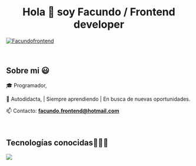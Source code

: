 <h1 align="center">Hola 👋  soy Facundo / Frontend developer </h1> 

<p align="left">
  
<a href="https://www.linkedin.com/in/facundofierro-frontend/" target="blank"><img align="center" src="https://img.shields.io/badge/LinkedIn-0077B5?style=for-the-badge&logo=linkedin&logoColor=white" alt="Facundofrontend"/></a>

  </p>
<br>
<h2>Sobre mi 😃</h2>
<!--Intro start-->

<p align="left">
🎓 Programador,

🎥 Autodidacta,  | Siempre aprendiendo | En busca de nuevas oportunidades.

📫 Contacto: **facundo.frontend@hotmail.com**
<!--Intro end-->
  </p>
<br>

<h2 >Tecnologías conocidas👨🏻‍💻</h2>
<!--tech stack icons-->
<p align="left">
  <a href="https://skillicons.dev">
    <img src="https://skillicons.dev/icons?i=css,html,js,nodejs,mysql,sqlite,firebase,git,github,docker,materialui,postman,vscode,bash,linux,react,next&perline=12" />
  </a>
</p>
<br>
<!-------------------------->
<div id="proyectos">

<br>
<br><br>
<br>
<br><br><br>
<br><br>

<!------------------------->

<!--- trophy (start) -->


</p>        
<!--- stats (end) -->
